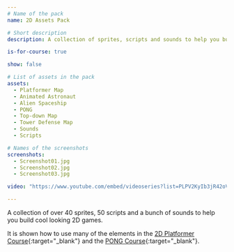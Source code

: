 ```yaml
---
# Name of the pack
name: 2D Assets Pack

# Short description
description: A collection of sprites, scripts and sounds to help you build cool looking 2D games.

is-for-course: true

show: false

# List of assets in the pack
assets:
  - Platformer Map
  - Animated Astronaut
  - Alien Spaceship
  - PONG
  - Top-down Map
  - Tower Defense Map
  - Sounds
  - Scripts

# Names of the screenshots
screenshots:
  - Screenshot01.jpg
  - Screenshot02.jpg
  - Screenshot03.jpg

video: "https://www.youtube.com/embed/videoseries?list=PLPV2KyIb3jR42oVBU6K2DIL6Y22Ry9J1c"

---
```


A collection of over 40 sprites, 50 scripts and a bunch of sounds to help you build cool looking 2D games.

It is shown how to use many of the elements in the [2D Platformer Course](https://www.youtube.com/playlist?list=PLPV2KyIb3jR42oVBU6K2DIL6Y22Ry9J1c){:target="_blank"} and the [PONG Course](https://www.youtube.com/playlist?list=PLPV2KyIb3jR4_IYZY2V0G3IUYcx1zZkJe){:target="_blank"}. 